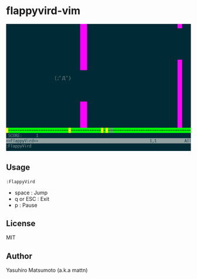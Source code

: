 # flappyvird-vim

![](https://raw.githubusercontent.com/mattn/flappyvird-vim/master/data/screenshot.png)

## Usage

    :FlappyVird

* space : Jump
* q or ESC : Exit
* p : Pause

## License

MIT

## Author

Yasuhiro Matsumoto (a.k.a mattn)
